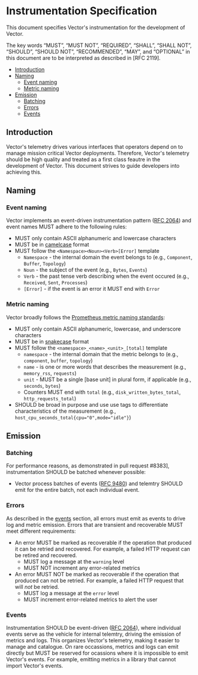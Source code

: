# Instrumentation Specification

This document specifies Vector's instrumentation for the development of Vector.

The key words “MUST”, “MUST NOT”, “REQUIRED”, “SHALL”, “SHALL NOT”, “SHOULD”,
“SHOULD NOT”, “RECOMMENDED”, “MAY”, and “OPTIONAL” in this document are to be
interpreted as described in [RFC 2119].

<!-- MarkdownTOC autolink="true" style="ordered" indent="   " -->

- [Introduction](#introduction)
- [Naming](#naming)
  - [Event naming](#event-naming)
  - [Metric naming](#metric-naming)
- [Emission](#emission)
  - [Batching](#batching)
  - [Errors](#errors)
  - [Events](#events)

<!-- /MarkdownTOC -->

## Introduction

Vector's telemetry drives various interfaces that operators depend on to manage
mission critical Vector deployments. Therefore, Vector's telemetry should be
high quality and treated as a first class feautre in the development of Vector.
This document strives to guide developers into achieving this.

## Naming

### Event naming

Vector implements an event-driven instrumentation pattern ([RFC 2064]) and
event names MUST adhere to the following rules:

* MUST only contain ASCII alphanumeric and lowercase characters
* MUST be in [camelcase] format
* MUST follow the `<Namespace><Noun><Verb>[Error]` template
  * `Namespace` - the internal domain the event belongs to (e.g., `Component`, `Buffer`, `Topology`)
  * `Noun` - the subject of the event (e.g., `Bytes`, `Events`)
  * `Verb` - the past tense verb describing when the event occured (e.g., `Received`, `Sent`, `Processes`)
  * `[Error]` - if the event is an error it MUST end with `Error`

### Metric naming

Vector broadly follows the [Prometheus metric naming standards]:

* MUST only contain ASCII alphanumeric, lowercase, and underscore characters
* MUST be in [snakecase] format
* MUST follow the `<namespace>_<name>_<unit>_[total]` template
  * `namespace` - the internal domain that the metric belongs to (e.g., `component`, `buffer`, `topology`)
  * `name` - is one or more words that describes the measurement (e.g., `memory_rss`, `requests`)
  * `unit` - MUST be a single [base unit] in plural form, if applicable (e.g., `seconds`, `bytes`)
  * Counters MUST end with `total` (e.g., `disk_written_bytes_total`, `http_requests_total`)
* SHOULD be broad in purpose and use use tags to differentiate characteristics of the measurement (e.g., `host_cpu_seconds_total{cpu="0",mode="idle"}`)

## Emission

### Batching

For performance reasons, as demonstrated in pull request #8383],
instrumentation SHOULD be batched whenever possible:

* Vector process batches of events ([RFC 9480]) and telemtry SHOULD emit for
  the entire batch, not each individual event.

### Errors

As described in the [events](#events) section, all errors must emit as events
to drive log and metric emission. Errors that are transient and recoverable
MUST meet different requirements:

* An error MUST be marked as recoverable if the operation that produced it can
  be retried and recovered. For example, a failed HTTP request can be retired
  and recovered.
  * MUST log a message at the `warning` level
  * MUST NOT increment any error-related metrics
* An error MUST NOT be marked as recoverable if the operation that produced can
  not be retried. For example, a failed HTTP request that will *not* be retried.
  * MUST log a message at the `error` level
  * MUST increment error-related metrics to alert the user

### Events

Instrumentation SHOULD be event-driven ([RFC 2064]), where individual events
serve as the vehicle for internal telemtry, driving the emission of metrics
and logs. This organizes Vector's telemetry, making it easier to manage and 
catalogue. On rare occassions, metrics and logs can emit directly but MUST be
reserved for ocassions where it is impossible to emit Vector's events. For
example, emitting metrics in a library that cannot import Vector's events.

[camelcase]: https://en.wikipedia.org/wiki/Camel_case
[Prometheus metric naming standards]: https://prometheus.io/docs/practices/naming/
[Pull request #8383]: https://github.com/vectordotdev/vector/pull/8383/
[RFC 2064]: https://github.com/vectordotdev/vector/blob/master/rfcs/2020-03-17-2064-event-driven-observability.md
[RFC 9480]: https://github.com/vectordotdev/vector/blob/master/rfcs/2021-10-22-9480-processing-arrays-of-events.md
[single base unit]: https://en.wikipedia.org/wiki/SI_base_unit
[snakecase]: https://en.wikipedia.org/wiki/Snake_case
